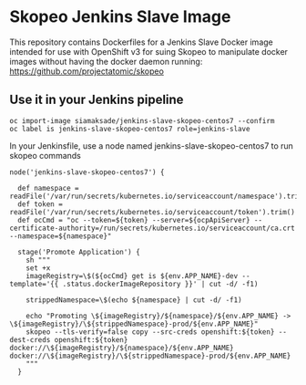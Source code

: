 # Skopeo Jenkins Slave Image

This repository contains Dockerfiles for a Jenkins Slave Docker image intended for use with OpenShift v3 for suing Skopeo to manipulate docker images without having the docker daemon running: https://github.com/projectatomic/skopeo


## Use it in your Jenkins pipeline
```
oc import-image siamaksade/jenkins-slave-skopeo-centos7 --confirm
oc label is jenkins-slave-skopeo-centos7 role=jenkins-slave
```

In your Jenkinsfile, use a node named jenkins-slave-skopeo-centos7 to run skopeo commands

```
node('jenkins-slave-skopeo-centos7') { 

  def namespace = readFile('/var/run/secrets/kubernetes.io/serviceaccount/namespace').trim()
  def token = readFile('/var/run/secrets/kubernetes.io/serviceaccount/token').trim()
  def ocCmd = "oc --token=${token} --server=${ocpApiServer} --certificate-authority=/run/secrets/kubernetes.io/serviceaccount/ca.crt --namespace=${namespace}"

  stage('Promote Application') {
    sh """
    set +x
    imageRegistry=\$(${ocCmd} get is ${env.APP_NAME}-dev --template='{{ .status.dockerImageRepository }}' | cut -d/ -f1)
    
    strippedNamespace=\$(echo ${namespace} | cut -d/ -f1)
    
    echo "Promoting \${imageRegistry}/${namespace}/${env.APP_NAME} -> \${imageRegistry}/\${strippedNamespace}-prod/${env.APP_NAME}"
    skopeo --tls-verify=false copy --src-creds openshift:${token} --dest-creds openshift:${token} docker://\${imageRegistry}/${namespace}/${env.APP_NAME} docker://\${imageRegistry}/\${strippedNamespace}-prod/${env.APP_NAME}
    """
  }

```

